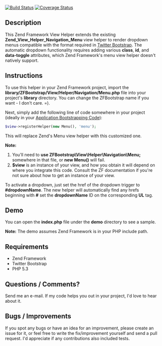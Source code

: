 [![Build Status](https://travis-ci.org/michaelmoussa/zf1-navigation-view-helper-bootstrap.png?branch=master)](https://travis-ci.org/michaelmoussa/zf1-navigation-view-helper-bootstrap)
[![Coverage Status](https://coveralls.io/repos/michaelmoussa/zf1-navigation-view-helper-bootstrap/badge.png)](https://coveralls.io/r/michaelmoussa/zf1-navigation-view-helper-bootstrap)
## Description

This Zend Framework View Helper extends the existing **Zend_View_Helper_Navigation_Menu** view helper to render dropdown menus compatible with the format required in [Twitter Bootstrap](http://twitter.github.com/bootstrap/javascript.html#dropdowns). The automatic dropdown functionality requires adding various **class**, **id**, and **data-toggle** attributes, which Zend Framework's menu view helper doesn't natively support.


## Instructions

To use this helper in your Zend Framework project, import the **library/ZFBootstrap/View/Helper/Navigation/Menu.php** file into your project's **library** directory. You can change the ZFBootstrap name if you want - I don't care. =).

Next, simply add the following line of code somewhere in your project (ideally in your [Application Bootstrapping Code](http://framework.zend.com/manual/en/zend.application.examples.html)):

```php
$view->registerHelper(new Menu(), 'menu');
```

This will replace Zend's Menu view helper with this customized one.

**Note:**
1. You'll need to **use ZFBootstrap\View\Helper\Navigation\Menu;** somewhere in that file, or **new Menu()** will fail.
2. **$view** is an instance of your view, and how you obtain it will depend on where you integrate this code. Consult the ZF documentation if you're not sure about how to get an instance of your view.

To activate a dropdown, just set the href of the dropdown trigger to **#dropdownName**. The new helper will automatically find any hrefs beginning with **#** set the **dropdownName** ID on the corresponding **UL** tag.

## Demo

You can open the **index.php** file under the **demo** directory to see a sample.

**Note:** The demo assumes Zend Framework is in your PHP include path.


## Requirements

* Zend Framework
* Twitter Bootstrap
* PHP 5.3


## Questions / Comments?

Send me an e-mail. If my code helps you out in your project, I'd love to hear about it.


## Bugs / Improvements

If you spot any bugs or have an idea for an improvement, please create an issue for it, or feel free to write the fix/improvement yourself and send a pull request. I'd appreciate if any contributions also included tests.
